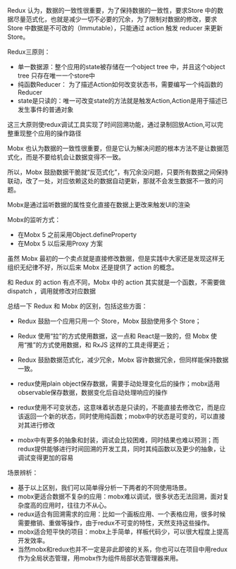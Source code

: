 Redux 认为，数据的一致性很重要，为了保持数据的一致性，要求Store 中的数据尽量范式化，也就是减少一切不必要的冗余，为了限制对数据的修改，要求 Store 中数据是不可改的（Immutable），只能通过 action 触发 reducer 来更新 Store。

Redux三原则：

- 单一数据源：整个应用的state被存储在一个object tree 中，并且这个object tree 只存在唯一一个store中
- 纯函数Reducer： 为了描述Action如何改变状态书，需要编写一个纯函数的Reducer
- state是只读的：唯一可改变state的方法就是触发Action,Action是用于描述已发生事件的普通对象

这三大原则使redux调试工具实现了时间回溯功能，通过录制回放Action,可以完整重现整个应用的操作路径





Mobx 也认为数据的一致性很重要，但是它认为解决问题的根本方法不是让数据范式化，而是不要给机会让数据变得不一致。

所以，Mobx 鼓励数据干脆就“反范式化”，有冗余没问题，只要所有数据之间保持联动，改了一处，对应依赖这处的数据自动更新，那就不会发生数据不一致的问题。

Mobx是通过监听数据的属性变化直接在数据上更改来触发UI的渲染

Mobx的监听方式：

- 在Mobx 5 之前采用Object.defineProperty
- 在Mobx 5 以后采用Proxy 方案



虽然 Mobx 最初的一个卖点就是直接修改数据，但是实践中大家还是发现这样无组织无纪律不好，所以后来 Mobx 还是提供了 action 的概念。

和 Redux 的 action 有点不同，Mobx 中的 action 其实就是一个函数，不需要做 dispatch ，调用就修改对应数据





总结一下 Redux 和 Mobx 的区别，包括这些方面：


- Redux 鼓励一个应用只用一个 Store，Mobx 鼓励使用多个 Store；


- Redux 使用“拉”的方式使用数据，这一点和 React是一致的，但 Mobx 使用“推”的方式使用数据，和 RxJS 这样的工具走得更近；


- Redux 鼓励数据范式化，减少冗余，Mobx 容许数据冗余，但同样能保持数据一致。
- redux使⽤plain object保存数据，需要⼿动处理变化后的操作；mobx适⽤observable保存数据，数据变化后⾃动处理响应的操作
- redux使⽤不可变状态，这意味着状态是只读的，不能直接去修改它，⽽是应该返回⼀个新的状态，同时使⽤纯函数；mobx中的状态是可变的，可以直接对其进⾏修改
- mobx中有更多的抽象和封装，调试会⽐较困难，同时结果也难以预测；⽽redux提供能够进⾏时间回溯的开发⼯具，同时其纯函数以及更少的抽象，让调试变得更加的容易



场景辨析：

- 基于以上区别，我们可以简单得分析⼀下两者的不同使⽤场景。
- mobx更适合数据不复杂的应⽤：mobx难以调试，很多状态⽆法回溯，⾯对复杂度⾼的应⽤时，往往⼒不从⼼。
- redux适合有回溯需求的应⽤：⽐如⼀个画板应⽤、⼀个表格应⽤，很多时候需要撤销、重做等操作，由于redux不可变的特性，天然⽀持这些操作。
- mobx适合短平快的项⽬：mobx上⼿简单，样板代码少，可以很⼤程度上提⾼开发效率。
- 当然mobx和redux也并不⼀定是⾮此即彼的关系，你也可以在项⽬中⽤redux作为全局状态管理，⽤mobx作为组件局部状态管理器来⽤。


